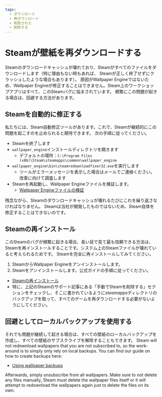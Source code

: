 ```yaml
---
tags:
  - ダウンロード
  - 再ダウンロード
  - 削除された
  - 削除する
---
```


# Steamが壁紙を再ダウンロードする

Steamのダウンロードキャッシュが壊れており、Steamがすべてのファイルをダウンロードします（特に理由もない時もあれば、 Steamが正しく終了せずにクラッシュしたような場合もあります）。 原因がWallpaper Engineではないため、Wallpaper Engineが修正することはできません。Steam上のワークショップアプリはすべて、このSteamバグに悩まされています。 頻繁にこの問題が起きる場合は、回避する方法があります。

## Steamを自動的に修正する
私たちには、Steam自動修正ツールがあります。これで、Steamが継続的にこの問題を起こすのを止められると期待できます。 次の手順に従ってください。
* Steamを終了します
* `wallpaper_engine`インストールディレクトリを開きます
  * デフォルトの場所：`C:\Program Files (x86)\Steam\steamapps\common\wallpaper_engine`
* `wallpaper_engine\bin\steamredownloadfixer32.exe`を実行します
  * ツールがエラーメッセージを表示した場合はメールでご連絡ください。改善に向けて調査します
* Steamを再起動し、Wallpaper Engineファイルを検証します。
  * [Wallpaper Engineファイルの検証](https://support.steampowered.com/kb_article.php?ref=2037-QEUH-3335)

残念ながら、Steamのダウンロードキャッシュが壊れるたびにこれを繰り返さなければなりません。 Steamは当社が開発したものではないため、Steam自体を修正することはできないのです。

## Steamの再インストール

このSteamのバグが頻繁に起きる場合、長い目で見て最も信頼できる方法は、Steamを再インストールすることです。システム上のSteamファイルが壊れていると考えられるためです。 Steamを完全に再インストールしてみてください。

1. SteamからWallpaper Engineをアンインストールします。
2. Steamをアンインストールします。公式ガイドの手順に従ってください。
  * [Steamの再インストール](https://support.steampowered.com/kb_article.php?ref=9609-OBMP-2526)
  * 特に、上記のSteamのサポート記事にある「手動でSteamを削除する」セクションをチェックし、そこに書かれているように*steamapps*ディレクトリのバックアップを取って、すべてのゲームを再ダウンロードする必要がないようにしてください。

## 回避としてローカルバックアップを使用する

それでも問題が継続して起きる場合は、すべての壁紙のローカルバックアップを作成し、すべての壁紙のサブスクライブを解除することもできます。 Steam will not redownload wallpapers that you are not subscribed to, so the work-around is to simply only rely on local backups. You can find our guide on how to create backups here:

* [Using wallpaper backups](/steam/backup)

Afterwards, simply unsubscribe from all wallpapers. Make sure to not delete any files manually, Steam must delete the wallpaper files itself or it will attempt to redownload the wallpapers again just to delete the files on its own.
